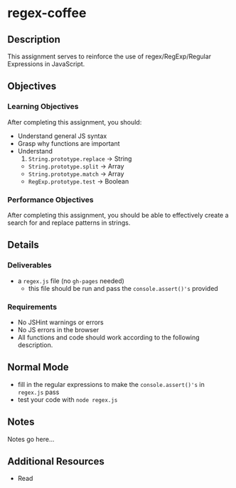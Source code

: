 # regex-coffee

## Description

This assignment serves to reinforce the use of regex/RegExp/Regular Expressions in JavaScript.

## Objectives

### Learning Objectives

After completing this assignment, you should:

* Understand general JS syntax
* Grasp why functions are important
* Understand
    1. `String.prototype.replace` -> String
    - `String.prototype.split` -> Array
    - `String.prototype.match` -> Array
    - `RegExp.prototype.test` -> Boolean

### Performance Objectives

After completing this assignment, you should be able to effectively create a search for and replace patterns in strings.

## Details

### Deliverables

* a `regex.js` file (no `gh-pages` needed)
    - this file should be run and pass the `console.assert()'s` provided

### Requirements

* No JSHint warnings or errors
* No JS errors in the browser
* All functions and code should work according to the following description.

## Normal Mode

- fill in the regular expressions to make the `console.assert()'s` in `regex.js` pass
- test your code with `node regex.js`

## Notes

Notes go here...

## Additional Resources

* Read []()
